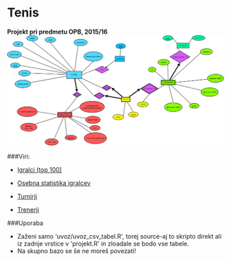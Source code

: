 # Tenis
**Projekt pri predmetu OPB, 2015/16**
![ER diagram](ERdiagram/ERdiagram.png)

###Viri:
* [Igralci (top 100)](http://www.tennis.com/rankings/ATP/)

* [Osebna statistika igralcev](http://www.tennisabstract.com/cgi-bin/leaders.cgi?f=E1s00o1)

* [Turnirji](http://www.tennisscores-stats.com/tournament-description.php)

* [Trenerji](http://www.atpworldtour.com/en/players/coaches)

###Uporaba
* Zaženi samo 'uvoz/uvoz_csv_tabel.R', torej source-aj to skripto direkt ali iz zadnje vrstice v 'projekt.R' in zloadale se bodo vse tabele.
* Na skupno bazo se še ne moreš povezati!

